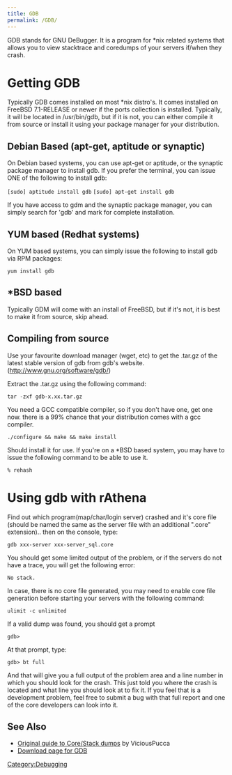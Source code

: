```yaml
---
title: GDB
permalink: /GDB/
---
```


GDB stands for GNU DeBugger. It is a program for \*nix related systems that allows you to view stacktrace and coredumps of your servers if/when they crash.

Getting GDB
===========

Typically GDB comes installed on most \*nix distro's. It comes installed on FreeBSD 7.1-RELEASE or newer if the ports collection is installed. Typically, it will be located in /usr/bin/gdb, but if it is not, you can either compile it from source or install it using your package manager for your distribution.

Debian Based (apt-get, aptitude or synaptic)
--------------------------------------------

On Debian based systems, you can use apt-get or aptitude, or the synaptic package manager to install gdb. If you prefer the terminal, you can issue ONE of the following to install gdb:

`[sudo] aptitude install gdb`
`[sudo] apt-get install gdb`

If you have access to gdm and the synaptic package manager, you can simply search for 'gdb' and mark for complete installation.

YUM based (Redhat systems)
--------------------------

On YUM based systems, you can simply issue the following to install gdb via RPM packages:

`yum install gdb`

\*BSD based
-----------

Typically GDM will come with an install of FreeBSD, but if it's not, it is best to make it from source, skip ahead.

Compiling from source
---------------------

Use your favourite download manager (wget, etc) to get the .tar.gz of the latest stable version of gdb from gdb's website. (http://www.gnu.org/software/gdb/)

Extract the .tar.gz using the following command:

`tar -zxf gdb-x.xx.tar.gz`

You need a GCC compatible compiler, so if you don't have one, get one now. there is a 99% chance that your distribution comes with a gcc compiler.

`./configure && make && make install`

Should install it for use. If you're on a \*BSD based system, you may have to issue the following command to be able to use it.

`% rehash`

Using gdb with rAthena
======================

Find out which program(map/char/login server) crashed and it's core file (should be named the same as the server file with an additional ".core" extension).. then on the console, type:

`gdb xxx-server xxx-server_sql.core`

You should get some limited output of the problem, or if the servers do not have a trace, you will get the following error:

`No stack.`

In case, there is no core file generated, you may need to enable core file generation before starting your servers with the following command:

`ulimit -c unlimited`

If a valid dump was found, you should get a prompt

`gdb>`

At that prompt, type:

`gdb> bt full`

And that will give you a full output of the problem area and a line number in which you should look for the crash. This just told you where the crash is located and what line you should look at to fix it. If you feel that is a development problem, feel free to submit a bug with that full report and one of the core developers can look into it.

See Also
--------

-   [Original guide to Core/Stack dumps](http://www.eathena.ws/board/index.php?showtopic=91817) by ViciousPucca
-   [Download page for GDB](http://www.gnu.org/software/gdb/download/)

[Category:Debugging](Debugging)
